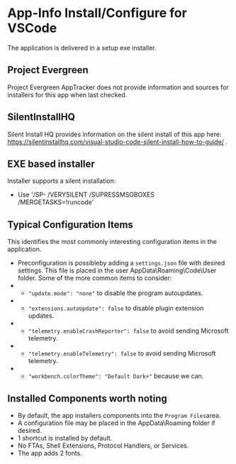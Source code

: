 # App-Info Install/Configure for VSCode

The application is delivered in a setup exe installer.  

## Project Evergreen
Project Evergreen AppTracker does not provide information and sources for installers for this app when last checked.


## SilentInstallHQ
Silent Install HQ provides information on the silent install of this app here: https://silentinstallhq.com/visual-studio-code-silent-install-how-to-guide/ .


## EXE based installer

Installer supports a silent installation:
* Use '/SP- /VERYSILENT /SUPRESSMSGBOXES /MERGETASKS=!runcode'

## Typical Configuration Items 

This identifies the most commonly interesting configuration items in the application.

* Preconfiguration is possibleby adding a `settings.json` file with desired settings.  This file is placed in the user AppData\Roaming\Code\User folder.  Some of the more common items to consider:
* * `"update.mode": "none"`  to disable the program autoupdates.
* * `"extensions.autoUpdate": false` to disable plugin extension updates.
* * `"telemetry.enableCrashReporter": false` to avoid sending Microsoft telemetry.
* * `"telemetry.enableTelemetry": false` to avoid sending Microsoft telemetry.
* * `"workbench.colorTheme": "Default Dark+"` because we can.

## Installed Components worth noting

* By default, the app installers components into the `Program Files`area.
* A configuration file may be placed in the AppData\Roaming folder if desired.
* 1 shortcut is installed by default.
* No FTAs, Shell Extensions, Protocol Handlers, or Services.
* The app adds 2 fonts.
